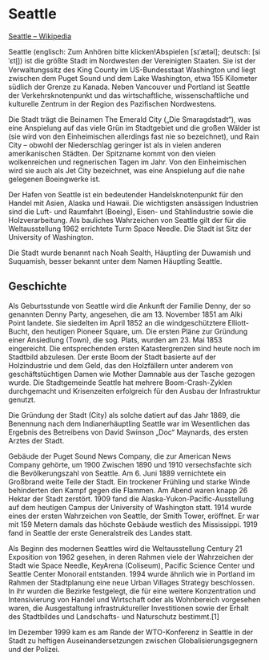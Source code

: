 # Seattle
[Seattle – Wikipedia](https://de.wikipedia.org/wiki/Seattle)

Seattle (englisch: Zum Anhören bitte klicken!Abspielen [sɪˈætəl]; deutsch: [siˈɛtl̩]) ist die größte Stadt im Nordwesten der Vereinigten Staaten. Sie ist der Verwaltungssitz des King County im US-Bundesstaat Washington und liegt zwischen dem Puget Sound und dem Lake Washington, etwa 155 Kilometer südlich der Grenze zu Kanada. Neben Vancouver und Portland ist Seattle der Verkehrsknotenpunkt und das wirtschaftliche, wissenschaftliche und kulturelle Zentrum in der Region des Pazifischen Nordwestens.

Die Stadt trägt die Beinamen The Emerald City („Die Smaragdstadt“), was eine Anspielung auf das viele Grün im Stadtgebiet und die großen Wälder ist (sie wird von den Einheimischen allerdings fast nie so bezeichnet), und Rain City – obwohl der Niederschlag geringer ist als in vielen anderen amerikanischen Städten. Der Spitzname kommt von den vielen wolkenreichen und regnerischen Tagen im Jahr. Von den Einheimischen wird sie auch als Jet City bezeichnet, was eine Anspielung auf die nahe gelegenen Boeingwerke ist.

Der Hafen von Seattle ist ein bedeutender Handelsknotenpunkt für den Handel mit Asien, Alaska und Hawaii. Die wichtigsten ansässigen Industrien sind die Luft- und Raumfahrt (Boeing), Eisen- und Stahlindustrie sowie die Holzverarbeitung. Als bauliches Wahrzeichen von Seattle gilt der für die Weltausstellung 1962 errichtete Turm Space Needle. Die Stadt ist Sitz der University of Washington.

Die Stadt wurde benannt nach Noah Sealth, Häuptling der Duwamish und Suquamish, besser bekannt unter dem Namen Häuptling Seattle.


## Geschichte
Als Geburtsstunde von Seattle wird die Ankunft der Familie Denny, der so genannten Denny Party, angesehen, die am 13. November 1851 am Alki Point landete. Sie siedelten im April 1852 an die windgeschütztere Elliott-Bucht, den heutigen Pioneer Square, um. Die ersten Pläne zur Gründung einer Ansiedlung (Town), die sog. Plats, wurden am 23. Mai 1853 eingereicht. Die entsprechenden ersten Katastergrenzen sind heute noch im Stadtbild abzulesen. Der erste Boom der Stadt basierte auf der Holzindustrie und dem Geld, das den Holzfällern unter anderem von geschäftstüchtigen Damen wie Mother Damnable aus der Tasche gezogen wurde. Die Stadtgemeinde Seattle hat mehrere Boom-Crash-Zyklen durchgemacht und Krisenzeiten erfolgreich für den Ausbau der Infrastruktur genutzt.

Die Gründung der Stadt (City) als solche datiert auf das Jahr 1869, die Benennung nach dem Indianerhäuptling Seattle war im Wesentlichen das Ergebnis des Betreibens von David Swinson „Doc“ Maynards, des ersten Arztes der Stadt.


Gebäude der Puget Sound News Company, die zur American News Company gehörte, um 1900
Zwischen 1890 und 1910 versechsfachte sich die Bevölkerungszahl von Seattle. Am 6. Juni 1889 vernichtete ein Großbrand weite Teile der Stadt. Ein trockener Frühling und starke Winde behinderten den Kampf gegen die Flammen. Am Abend waren knapp 26 Hektar der Stadt zerstört. 1909 fand die Alaska-Yukon-Pacific-Ausstellung auf dem heutigen Campus der University of Washington statt. 1914 wurde eines der ersten Wahrzeichen von Seattle, der Smith Tower, eröffnet. Er war mit 159 Metern damals das höchste Gebäude westlich des Mississippi. 1919 fand in Seattle der erste Generalstreik des Landes statt.

Als Beginn des modernen Seattles wird die Weltausstellung Century 21 Exposition von 1962 gesehen, in deren Rahmen viele der Wahrzeichen der Stadt wie Space Needle, KeyArena (Coliseum), Pacific Science Center und Seattle Center Monorail entstanden. 1994 wurde ähnlich wie in Portland im Rahmen der Stadtplanung eine neue Urban Villages Strategy beschlossen. In ihr wurden die Bezirke festgelegt, die für eine weitere Konzentration und Intensivierung von Handel und Wirtschaft oder als Wohnbereich vorgesehen waren, die Ausgestaltung infrastruktureller Investitionen sowie der Erhalt des Stadtbildes und Landschafts- und Naturschutz bestimmt.[1]

Im Dezember 1999 kam es am Rande der WTO-Konferenz in Seattle in der Stadt zu heftigen Auseinandersetzungen zwischen Globalisierungsgegnern und der Polizei.

<!---
cspell:ignore Alki Duwamish Boeingwerke Maynards Sealth siˈɛtl̩ Smaragdstadt Suquamish Swinson sɪˈætəl
cspell:ignore  Katastergrenzen infrastruktureller versechsfachte
--->
